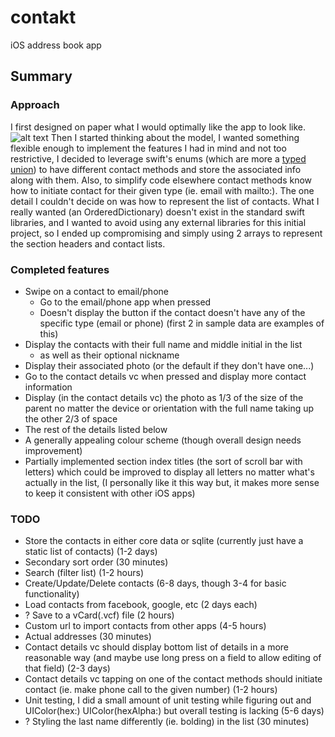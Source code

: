 # contakt
iOS address book app

## Summary
### Approach
I first designed on paper what I would optimally like the app to look like.
![alt text][initial-diagram]
Then I started thinking about the model, I wanted something flexible enough to implement the features I had in mind and not too restrictive, I decided to leverage swift's enums (which are more a [typed union](https://en.wikipedia.org/wiki/Union_type)) to have different contact methods and store the associated info along with them. Also, to simplify code elsewhere contact methods know how to initiate contact for their given type (ie. email with mailto:). The one detail I couldn't decide on was how to represent the list of contacts. What I really wanted (an OrderedDictionary) doesn't exist in the standard swift libraries, and I wanted to avoid using any external libraries for this initial project, so I ended up compromising and simply using 2 arrays to represent the section headers and contact lists.

### Completed features
* Swipe on a contact to email/phone
	* Go to the email/phone app when pressed
	* Doesn't display the button if the contact doesn't have any of the specific type (email or phone) (first 2 in sample data are examples of this)
* Display the contacts with their full name and middle initial in the list
	* as well as their optional nickname
* Display their associated photo (or the default if they don't have one...)
* Go to the contact details vc when pressed and display more contact information
* Display (in the contact details vc) the photo as 1/3 of the size of the parent no matter the device or orientation with the full name taking up the other 2/3 of space
* The rest of the details listed below
* A generally appealing colour scheme (though overall design needs improvement)
* Partially implemented section index titles (the sort of scroll bar with letters) which could be improved to display all letters no matter what's actually in the list, (I personally like it this way but, it makes more sense to keep it consistent with other iOS apps)

### TODO
* Store the contacts in either core data or sqlite (currently just have a static list of contacts) (1-2 days)
* Secondary sort order (30 minutes)
* Search (filter list) (1-2 hours)
* Create/Update/Delete contacts (6-8 days, though 3-4 for basic functionality)
* Load contacts from facebook, google, etc (2 days each)
* ? Save to a vCard(.vcf) file (2 hours)
* Custom url to import contacts from other apps (4-5 hours)
* Actual addresses (30 minutes)
* Contact details vc should display bottom list of details in a more reasonable way (and maybe use long press on a field to allow editing of that field) (2-3 days)
* Contact details vc tapping on one of the contact methods should initiate contact (ie. make phone call to the given number) (1-2 hours)
* Unit testing, I did a small amount of unit testing while figuring out and UIColor(hex:) UIColor(hexAlpha:) but overall testing is lacking (5-6 days)
* ? Styling the last name differently (ie. bolding) in the list (30 minutes)


[//]: # (Resource References)
[initial-diagram]: http://williamvilleneuve.ca/static-resources/github/contakt/images/initial-design.jpg "Initial Design Sketch"
